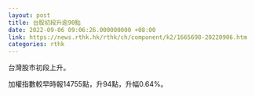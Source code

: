 ```yaml
---
layout: post
title: 台股初段升逾90點
date: 2022-09-06 09:06:26.000000000 +08:00
link: https://news.rthk.hk/rthk/ch/component/k2/1665698-20220906.htm
categories: rthk
---
```


台灣股市初段上升。

加權指數較早時報14755點，升94點，升幅0.64%。
